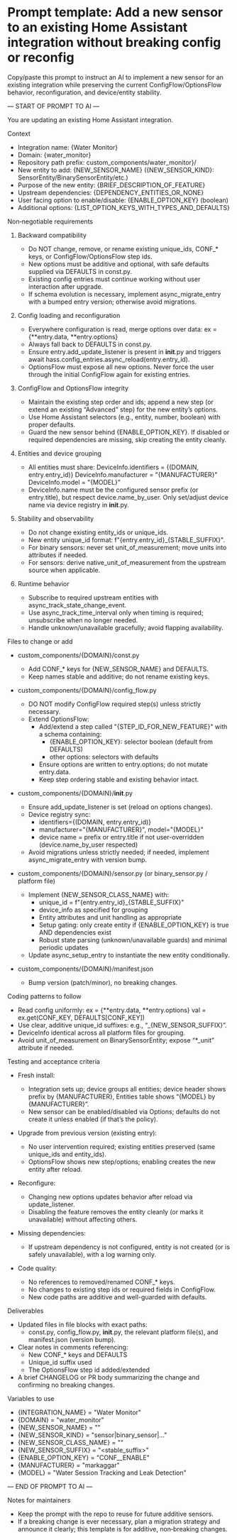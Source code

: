 # Prompt template: Add a new sensor to an existing Home Assistant integration without breaking config or reconfig

Copy/paste this prompt to instruct an AI to implement a new sensor for an existing integration while preserving the current ConfigFlow/OptionsFlow behavior, reconfiguration, and device/entity stability.

— START OF PROMPT TO AI —

You are updating an existing Home Assistant integration.

Context
- Integration name: {Water Monitor}
- Domain: {water_monitor}
- Repository path prefix: custom_components/water_monitor}/
- New entity to add: {NEW_SENSOR_NAME} ({NEW_SENSOR_KIND}: SensorEntity/BinarySensorEntity/etc.)
- Purpose of the new entity: {BRIEF_DESCRIPTION_OF_FEATURE}
- Upstream dependencies: {DEPENDENCY_ENTITIES_OR_NONE}
- User facing option to enable/disable: {ENABLE_OPTION_KEY} (boolean)
- Additional options: {LIST_OPTION_KEYS_WITH_TYPES_AND_DEFAULTS}

Non‑negotiable requirements
1) Backward compatibility
   - Do NOT change, remove, or rename existing unique_ids, CONF_* keys, or ConfigFlow/OptionsFlow step ids.
   - New options must be additive and optional, with safe defaults supplied via DEFAULTS in const.py.
   - Existing config entries must continue working without user interaction after upgrade.
   - If schema evolution is necessary, implement async_migrate_entry with a bumped entry version; otherwise avoid migrations.

2) Config loading and reconfiguration
   - Everywhere configuration is read, merge options over data:
     ex = {**entry.data, **entry.options}
   - Always fall back to DEFAULTS in const.py.
   - Ensure entry.add_update_listener is present in __init__.py and triggers await hass.config_entries.async_reload(entry.entry_id).
   - OptionsFlow must expose all new options. Never force the user through the initial ConfigFlow again for existing entries.

3) ConfigFlow and OptionsFlow integrity
   - Maintain the existing step order and ids; append a new step (or extend an existing “Advanced” step) for the new entity’s options.
   - Use Home Assistant selectors (e.g., entity, number, boolean) with proper defaults.
   - Guard the new sensor behind {ENABLE_OPTION_KEY}. If disabled or required dependencies are missing, skip creating the entity cleanly.

4) Entities and device grouping
   - All entities must share:
     DeviceInfo.identifiers = {(DOMAIN, entry.entry_id)}
     DeviceInfo.manufacturer = "{MANUFACTURER}"
     DeviceInfo.model = "{MODEL}"
   - DeviceInfo.name must be the configured sensor prefix (or entry.title), but respect device.name_by_user. Only set/adjust device name via device registry in __init__.py.

5) Stability and observability
   - Do not change existing entity_ids or unique_ids.
   - New entity unique_id format: f"{entry.entry_id}_{STABLE_SUFFIX}".
   - For binary sensors: never set unit_of_measurement; move units into attributes if needed.
   - For sensors: derive native_unit_of_measurement from the upstream source when applicable.

6) Runtime behavior
   - Subscribe to required upstream entities with async_track_state_change_event.
   - Use async_track_time_interval only when timing is required; unsubscribe when no longer needed.
   - Handle unknown/unavailable gracefully; avoid flapping availability.

Files to change or add
- custom_components/{DOMAIN}/const.py
  - Add CONF_* keys for {NEW_SENSOR_NAME} and DEFAULTS.
  - Keep names stable and additive; do not rename existing keys.

- custom_components/{DOMAIN}/config_flow.py
  - DO NOT modify ConfigFlow required step(s) unless strictly necessary.
  - Extend OptionsFlow:
    - Add/extend a step called "{STEP_ID_FOR_NEW_FEATURE}" with a schema containing:
      - {ENABLE_OPTION_KEY}: selector boolean (default from DEFAULTS)
      - other options: selectors with defaults
    - Ensure options are written to entry.options; do not mutate entry.data.
    - Keep step ordering stable and existing behavior intact.

- custom_components/{DOMAIN}/__init__.py
  - Ensure add_update_listener is set (reload on options changes).
  - Device registry sync:
    - identifiers={(DOMAIN, entry.entry_id)}
    - manufacturer="{MANUFACTURER}", model="{MODEL}"
    - device name = prefix or entry.title if not user-overridden (device.name_by_user respected)
  - Avoid migrations unless strictly needed; if needed, implement async_migrate_entry with version bump.

- custom_components/{DOMAIN}/sensor.py (or binary_sensor.py / platform file)
  - Implement {NEW_SENSOR_CLASS_NAME} with:
    - unique_id = f"{entry.entry_id}_{STABLE_SUFFIX}"
    - device_info as specified for grouping
    - Entity attributes and unit handling as appropriate
    - Setup gating: only create entity if {ENABLE_OPTION_KEY} is true AND dependencies exist
    - Robust state parsing (unknown/unavailable guards) and minimal periodic updates
  - Update async_setup_entry to instantiate the new entity conditionally.

- custom_components/{DOMAIN}/manifest.json
  - Bump version (patch/minor), no breaking changes.

Coding patterns to follow
- Read config uniformly:
  ex = {**entry.data, **entry.options}
  val = ex.get(CONF_KEY, DEFAULTS[CONF_KEY])
- Use clear, additive unique_id suffixes: e.g., “_{NEW_SENSOR_SUFFIX}”.
- DeviceInfo identical across all platform files for grouping.
- Avoid unit_of_measurement on BinarySensorEntity; expose “*_unit” attribute if needed.

Testing and acceptance criteria
- Fresh install:
  - Integration sets up; device groups all entities; device header shows prefix by {MANUFACTURER}, Entities table shows “{MODEL} by {MANUFACTURER}”.
  - New sensor can be enabled/disabled via Options; defaults do not create it unless enabled (if that’s the policy).

- Upgrade from previous version (existing entry):
  - No user intervention required; existing entities preserved (same unique_ids and entity_ids).
  - OptionsFlow shows new step/options; enabling creates the new entity after reload.

- Reconfigure:
  - Changing new options updates behavior after reload via update_listener.
  - Disabling the feature removes the entity cleanly (or marks it unavailable) without affecting others.

- Missing dependencies:
  - If upstream dependency is not configured, entity is not created (or is safely unavailable), with a log warning only.

- Code quality:
  - No references to removed/renamed CONF_* keys.
  - No changes to existing step ids or required fields in ConfigFlow.
  - New code paths are additive and well-guarded with defaults.

Deliverables
- Updated files in file blocks with exact paths:
  - const.py, config_flow.py, __init__.py, the relevant platform file(s), and manifest.json (version bump).
- Clear notes in comments referencing:
  - New CONF_* keys and DEFAULTS
  - Unique_id suffix used
  - The OptionsFlow step id added/extended
- A brief CHANGELOG or PR body summarizing the change and confirming no breaking changes.

Variables to use
- {INTEGRATION_NAME} = "Water Monitor"
- {DOMAIN} = "water_monitor"
- {NEW_SENSOR_NAME} = "<human friendly name>"
- {NEW_SENSOR_KIND} = "sensor|binary_sensor|..."
- {NEW_SENSOR_CLASS_NAME} = "<ClassName>"
- {NEW_SENSOR_SUFFIX} = "<stable_suffix>"
- {ENABLE_OPTION_KEY} = "CONF_<FEATURE>_ENABLE"
- {MANUFACTURER} = "markaggar"
- {MODEL} = "Water Session Tracking and Leak Detection"

— END OF PROMPT TO AI —

Notes for maintainers
- Keep the prompt with the repo to reuse for future additive sensors.
- If a breaking change is ever necessary, plan a migration strategy and announce it clearly; this template is for additive, non‑breaking changes.

